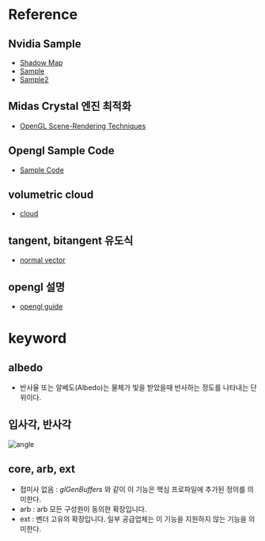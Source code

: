 # Reference 
## Nvidia Sample 
- [Shadow Map](http://developer.download.nvidia.com/SDK/10/opengl/screenshots/samples/cascaded_shadow_maps.html)
- [Sample](http://developer.download.nvidia.com/SDK/10/opengl/samples.html)
- [Sample2](https://github.com/nvpro-samples/shared_sources)

## Midas Crystal 엔진 최적화
- [OpenGL Scene-Rendering Techniques](https://on-demand.gputechconf.com/siggraph/2014/presentation/SG4117-OpenGL-Scene-Rendering-Techniques.pdf)

## Opengl Sample Code
- [Sample Code](https://github.com/g-truc/ogl-samples)

## volumetric cloud
- [cloud](https://www.youtube.com/watch?v=B7wUUqXgkUc&feature=youtu.be)

## tangent, bitangent 유도식 
- [normal vector](https://blog.naver.com/lifeisforu/80117400047)

## opengl 설명
- [opengl guide](http://reader.epubee.com/books/mobile/49/4908007a001f4861b408203da916ff2a/text00001.html#title)

# keyword

## albedo 
- 반사율 또는 알베도(Albedo)는 물체가 빛을 받았을때 반사하는 정도를 나타내는 단위이다.

## 입사각, 반사각 
![angle](Image/angleOfIncidence.png)

## core, arb, ext
- 접미사 없음 : _glGenBuffers_ 와 같이 이 기능은 핵심 프로파일에 추가된 정의를 의미한다. 
- arb : arb 모든 구성원이 동의한 확장입니다.
- ext : 벤더 고유의 확장입니다. 일부 공급업체는 이 기능을 지원하지 않는 기능을 의미한다. 